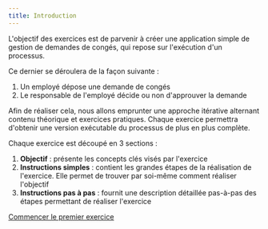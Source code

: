 ```yaml
---
title: Introduction
---
```


L'objectif des exercices est de parvenir à créer une application simple de gestion de demandes de congés, qui repose sur l'exécution d'un processus.

Ce dernier se déroulera de la façon suivante :
1. Un employé dépose une demande de congés
1. Le responsable de l'employé décide ou non d'approuver la demande

Afin de réaliser cela, nous allons emprunter une approche itérative alternant contenu théorique et exercices pratiques.
Chaque exercice permettra d'obtenir une version exécutable du processus de plus en plus complète.

Chaque exercice est découpé en 3 sections :
1. **Objectif** : présente les concepts clés visés par l'exercice
1. **Instructions simples** : contient les grandes étapes de la réalisation de l'exercice. Elle permet de trouver par soi-même comment réaliser l'objectif
1. **Instructions pas à pas** : fournit une description détaillée pas-à-pas des étapes permettant de réaliser l'exercice

[Commencer le premier exercice](01-bpmn-design.md)
